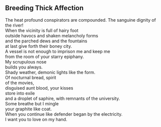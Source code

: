 Breeding Thick Affection
------------------------
The heat profound conspirators are compounded. The sanguine dignity of the river!  
When the vicinity is full of hairy foot  
outside havocs and shaken melancholy forms  
and the parched dews and the fountains  
at last give forth their boney city.  
A vessel is not enough to imprison me and keep me  
from the room of your starry epiphany.  
My scrupulous nose  
builds you always.  
Shady weather, demonic lights like the form.  
Of nocturnal bread, spirit  
of the movies,  
disguised aunt blood, your kisses  
store into exile  
and a droplet of saphire, with remnants of the university.  
Some breathe but I mingle  
your graphite like coat.  
When you continue like defender began by the electricity.  
I want you to love on my hand.  
